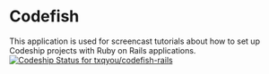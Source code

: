 Codefish
======================

This application is used for screencast tutorials about how to set up Codeship projects with Ruby on Rails applications.
[ ![Codeship Status for txqyou/codefish-rails](https://codeship.com/projects/d1927800-ac59-0132-0cb1-46f15878b48e/status?branch=master)](https://codeship.com/projects/68491)
